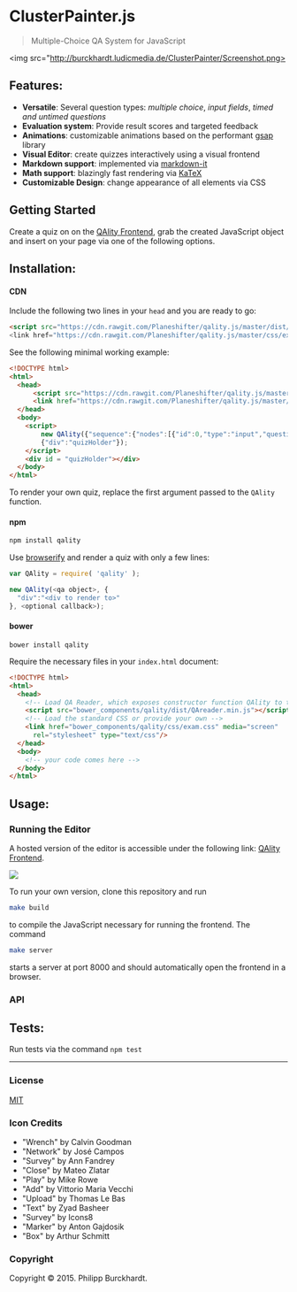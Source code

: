 # ClusterPainter.js

> Multiple-Choice QA System for JavaScript

<img src="http://burckhardt.ludicmedia.de/ClusterPainter/Screenshot.png>

## Features:

- **Versatile**: Several question types: *multiple choice*, *input fields*, *timed and untimed questions*
- **Evaluation system**: Provide result scores and targeted feedback
- **Animations**: customizable animations based on the performant [gsap](http://greensock.com/gsap) library
- **Visual Editor**: create quizzes interactively using a visual frontend
- **Markdown support**: implemented via [markdown-it](https://markdown-it.github.io/)
- **Math support**: blazingly fast rendering via [KaTeX](http://khan.github.io/KaTeX/)
- **Customizable Design**: change appearance of all elements via CSS

## Getting Started

Create a quiz on on the [QAlity Frontend](http://burckhardt.ludicmedia.de/ClusterPainter/),
grab the created JavaScript object and insert on your page via one of the following options.

## Installation:

#### CDN

Include the following two lines in your `head` and you are ready to go:
```html
<script src="https://cdn.rawgit.com/Planeshifter/qality.js/master/dist/QAreader.min.js"</script>
<link href="https://cdn.rawgit.com/Planeshifter/qality.js/master/css/exam.css" media="screen" rel="stylesheet" type="text/css"/>
```

See the following minimal working example:
```html
<!DOCTYPE html>
<html>
  <head>
      <script src="https://cdn.rawgit.com/Planeshifter/qality.js/master/dist/QAreader.min.js"></script>
      <link href="https://cdn.rawgit.com/Planeshifter/qality.js/master/css/exam.css" media="screen" rel="stylesheet" type="text/css"/>
  </head>
  <body>
    <script>
        new QAlity({"sequence":{"nodes":[{"id":0,"type":"input","question":"Who is the current president of the United States?","right_answer":"Barack Obama","transition_in":"dynamic","transition_out":"dynamic","points":1,"duration":"0","background":"none"}]},"evaluation":{"seperator":[{"start":0.33,"id":0},{"start":0.66,"id":1}],"sorted":[],"ranges":[{"id":0,"text":"RANGE 1","start":0,"end":0.33},{"id":1,"text":"RANGE 2","start":0.33,"end":0.66},{"id":2,"text":"RANGE 3","start":0.66,"end":1}]}},
        {"div":"quizHolder"});
    </script>
    <div id = "quizHolder"></div>
  </body>
</html>
```

To render your own quiz, replace the first argument passed to the `QAlity` function.  

#### npm

```bash
npm install qality
```

Use [browserify](https://github.com/substack/node-browserify) and render a quiz with only a few lines:

```javascript
var QAlity = require( 'qality' );

new QAlity(<qa object>, {
  "div":"<div to render to>"
}, <optional callback>);
```

#### bower

```
bower install qality
```

Require the necessary files in your `index.html` document:

```html
<!DOCTYPE html>
<html>
  <head>
    <!-- Load QA Reader, which exposes constructor function QAlity to the window object -->
    <script src="bower_components/qality/dist/QAreader.min.js"></script>
    <!-- Load the standard CSS or provide your own -->
    <link href="bower_components/qality/css/exam.css" media="screen"
      rel="stylesheet" type="text/css"/>
  </head>
  <body>
    <!-- your code comes here -->
  </body>
</html>
```

## Usage:

### Running the Editor

A hosted version of the editor is accessible under the following link: [QAlity Frontend](http://qality.philipp-burckhardt.com/).

<img src="http://burckhardt.ludicmedia.de/Quiz01.png">

To run your own version, clone this repository and run

```bash
make build
```

to compile the JavaScript necessary for running the frontend. The command

```bash
make server
```

starts a server at port 8000 and should automatically open the frontend in a browser.

### API

## Tests:

Run tests via the command `npm test`

---
### License

[MIT](http://opensource.org/licenses/MIT)

### Icon Credits

- "Wrench" by Calvin Goodman
- "Network" by José Campos
- "Survey" by Ann Fandrey
- "Close" by Mateo Zlatar
- "Play" by Mike Rowe
- "Add" by Vittorio Maria Vecchi
- "Upload" by Thomas Le Bas
- "Text" by Zyad Basheer
- "Survey" by Icons8
- "Marker" by Anton Gajdosik
- "Box" by Arthur Schmitt

[npm-image]: https://badge.fury.io/js/qality.svg
[npm-url]: http://badge.fury.io/js/qality

[bower-image]:  https://img.shields.io/bower/v/qality.svg
[bower-url]: https://github.com/Planeshifter/qality.js.git

[travis-image]: https://travis-ci.org/Planeshifter/qality.js.svg
[travis-url]: https://travis-ci.org/Planeshifter/qality.js

[dependencies-image]: http://img.shields.io/david/Planeshifter/qality.js.svg
[dependencies-url]: https://david-dm.org/Planeshifter/qality.js

### Copyright

Copyright &copy; 2015. Philipp Burckhardt.


